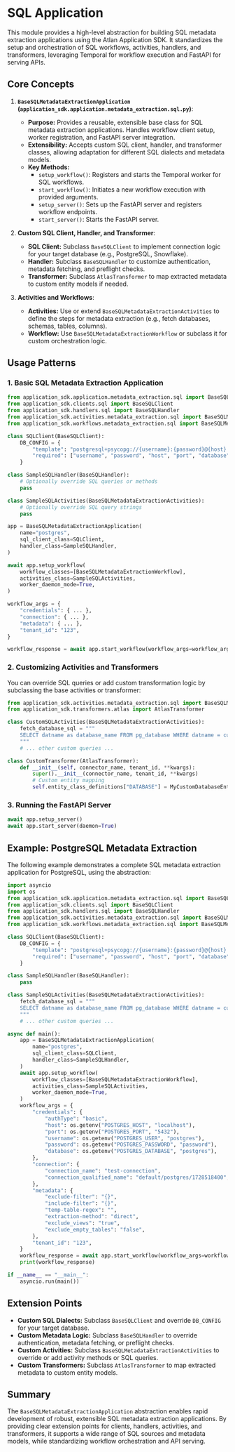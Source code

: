 # SQL Application

This module provides a high-level abstraction for building SQL metadata extraction applications using the Atlan Application SDK. It standardizes the setup and orchestration of SQL workflows, activities, handlers, and transformers, leveraging Temporal for workflow execution and FastAPI for serving APIs.

## Core Concepts

1.  **`BaseSQLMetadataExtractionApplication` (`application_sdk.application.metadata_extraction.sql.py`)**:
    *   **Purpose:** Provides a reusable, extensible base class for SQL metadata extraction applications. Handles workflow client setup, worker registration, and FastAPI server integration.
    *   **Extensibility:** Accepts custom SQL client, handler, and transformer classes, allowing adaptation for different SQL dialects and metadata models.
    *   **Key Methods:**
        - `setup_workflow()`: Registers and starts the Temporal worker for SQL workflows.
        - `start_workflow()`: Initiates a new workflow execution with provided arguments.
        - `setup_server()`: Sets up the FastAPI server and registers workflow endpoints.
        - `start_server()`: Starts the FastAPI server.

2.  **Custom SQL Client, Handler, and Transformer**:
    *   **SQL Client:** Subclass `BaseSQLClient` to implement connection logic for your target database (e.g., PostgreSQL, Snowflake).
    *   **Handler:** Subclass `BaseSQLHandler` to customize authentication, metadata fetching, and preflight checks.
    *   **Transformer:** Subclass `AtlasTransformer` to map extracted metadata to custom entity models if needed.

3.  **Activities and Workflows**:
    *   **Activities:** Use or extend `BaseSQLMetadataExtractionActivities` to define the steps for metadata extraction (e.g., fetch databases, schemas, tables, columns).
    *   **Workflow:** Use `BaseSQLMetadataExtractionWorkflow` or subclass it for custom orchestration logic.

## Usage Patterns

### 1. Basic SQL Metadata Extraction Application

```python
from application_sdk.application.metadata_extraction.sql import BaseSQLMetadataExtractionApplication
from application_sdk.clients.sql import BaseSQLClient
from application_sdk.handlers.sql import BaseSQLHandler
from application_sdk.activities.metadata_extraction.sql import BaseSQLMetadataExtractionActivities
from application_sdk.workflows.metadata_extraction.sql import BaseSQLMetadataExtractionWorkflow

class SQLClient(BaseSQLClient):
    DB_CONFIG = {
        "template": "postgresql+psycopg://{username}:{password}@{host}:{port}/{database}",
        "required": ["username", "password", "host", "port", "database"],
    }

class SampleSQLHandler(BaseSQLHandler):
    # Optionally override SQL queries or methods
    pass

class SampleSQLActivities(BaseSQLMetadataExtractionActivities):
    # Optionally override SQL query strings
    pass

app = BaseSQLMetadataExtractionApplication(
    name="postgres",
    sql_client_class=SQLClient,
    handler_class=SampleSQLHandler,
)

await app.setup_workflow(
    workflow_classes=[BaseSQLMetadataExtractionWorkflow],
    activities_class=SampleSQLActivities,
    worker_daemon_mode=True,
)

workflow_args = {
    "credentials": { ... },
    "connection": { ... },
    "metadata": { ... },
    "tenant_id": "123",
}

workflow_response = await app.start_workflow(workflow_args=workflow_args)
```

### 2. Customizing Activities and Transformers

You can override SQL queries or add custom transformation logic by subclassing the base activities or transformer:

```python
from application_sdk.activities.metadata_extraction.sql import BaseSQLMetadataExtractionActivities
from application_sdk.transformers.atlas import AtlasTransformer

class CustomSQLActivities(BaseSQLMetadataExtractionActivities):
    fetch_database_sql = """
    SELECT datname as database_name FROM pg_database WHERE datname = current_database();
    """
    # ... other custom queries ...

class CustomTransformer(AtlasTransformer):
    def __init__(self, connector_name, tenant_id, **kwargs):
        super().__init__(connector_name, tenant_id, **kwargs)
        # Custom entity mapping
        self.entity_class_definitions["DATABASE"] = MyCustomDatabaseEntity
```

### 3. Running the FastAPI Server

```python
await app.setup_server()
await app.start_server(daemon=True)
```

## Example: PostgreSQL Metadata Extraction

The following example demonstrates a complete SQL metadata extraction application for PostgreSQL, using the abstraction:

```python
import asyncio
import os
from application_sdk.application.metadata_extraction.sql import BaseSQLMetadataExtractionApplication
from application_sdk.clients.sql import BaseSQLClient
from application_sdk.handlers.sql import BaseSQLHandler
from application_sdk.activities.metadata_extraction.sql import BaseSQLMetadataExtractionActivities
from application_sdk.workflows.metadata_extraction.sql import BaseSQLMetadataExtractionWorkflow

class SQLClient(BaseSQLClient):
    DB_CONFIG = {
        "template": "postgresql+psycopg://{username}:{password}@{host}:{port}/{database}",
        "required": ["username", "password", "host", "port", "database"],
    }

class SampleSQLHandler(BaseSQLHandler):
    pass

class SampleSQLActivities(BaseSQLMetadataExtractionActivities):
    fetch_database_sql = """
    SELECT datname as database_name FROM pg_database WHERE datname = current_database();
    """
    # ... other custom queries ...

async def main():
    app = BaseSQLMetadataExtractionApplication(
        name="postgres",
        sql_client_class=SQLClient,
        handler_class=SampleSQLHandler,
    )
    await app.setup_workflow(
        workflow_classes=[BaseSQLMetadataExtractionWorkflow],
        activities_class=SampleSQLActivities,
        worker_daemon_mode=True,
    )
    workflow_args = {
        "credentials": {
            "authType": "basic",
            "host": os.getenv("POSTGRES_HOST", "localhost"),
            "port": os.getenv("POSTGRES_PORT", "5432"),
            "username": os.getenv("POSTGRES_USER", "postgres"),
            "password": os.getenv("POSTGRES_PASSWORD", "password"),
            "database": os.getenv("POSTGRES_DATABASE", "postgres"),
        },
        "connection": {
            "connection_name": "test-connection",
            "connection_qualified_name": "default/postgres/1728518400",
        },
        "metadata": {
            "exclude-filter": "{}",
            "include-filter": "{}",
            "temp-table-regex": "",
            "extraction-method": "direct",
            "exclude_views": "true",
            "exclude_empty_tables": "false",
        },
        "tenant_id": "123",
    }
    workflow_response = await app.start_workflow(workflow_args=workflow_args)
    print(workflow_response)

if __name__ == "__main__":
    asyncio.run(main())
```

## Extension Points

- **Custom SQL Dialects:** Subclass `BaseSQLClient` and override `DB_CONFIG` for your target database.
- **Custom Metadata Logic:** Subclass `BaseSQLHandler` to override authentication, metadata fetching, or preflight checks.
- **Custom Activities:** Subclass `BaseSQLMetadataExtractionActivities` to override or add activity methods or SQL queries.
- **Custom Transformers:** Subclass `AtlasTransformer` to map extracted metadata to custom entity models.

## Summary

The `BaseSQLMetadataExtractionApplication` abstraction enables rapid development of robust, extensible SQL metadata extraction applications. By providing clear extension points for clients, handlers, activities, and transformers, it supports a wide range of SQL sources and metadata models, while standardizing workflow orchestration and API serving.